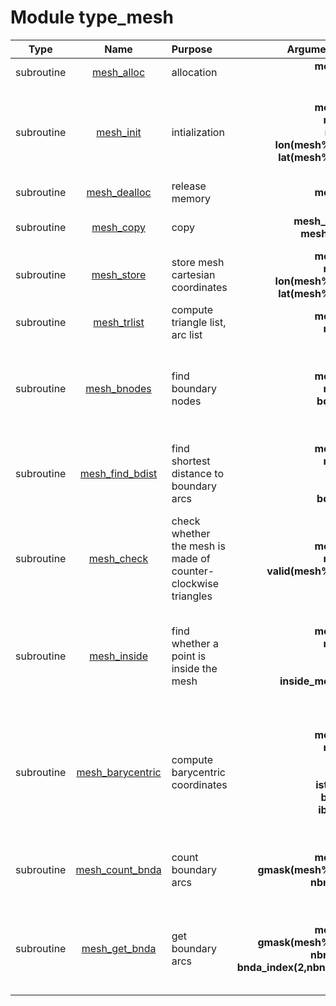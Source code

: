 # Module type_mesh

| Type | Name | Purpose | Arguments |     | Type | Intent |
| :--: | :--: | :------ | --------: | :-- | :--: | :----: |
| subroutine | [mesh_alloc](https://github.com/JCSDA/saber/tree/develop/src/saber/bump/type_mesh.F90#L87) | allocation | **mesh**<br>**n** |  Mesh<br> Mesh size | class(mesh_type)<br>integer | inout<br>in |
| subroutine | [mesh_init](https://github.com/JCSDA/saber/tree/develop/src/saber/bump/type_mesh.F90#L120) | intialization | **mesh**<br>**mpl**<br>**rng**<br>**lon(mesh%n)**<br>**lat(mesh%n)** |  Mesh<br> MPI data<br> Random number generator<br> Longitudes<br> Latitudes | class(mesh_type)<br>type(mpl_type)<br>type(rng_type)<br>real(kind_real)<br>real(kind_real) | inout<br>inout<br>inout<br>in<br>in |
| subroutine | [mesh_dealloc](https://github.com/JCSDA/saber/tree/develop/src/saber/bump/type_mesh.F90#L227) | release memory | **mesh** |  Mesh | class(mesh_type) | inout |
| subroutine | [mesh_copy](https://github.com/JCSDA/saber/tree/develop/src/saber/bump/type_mesh.F90#L265) | copy | **mesh_out**<br>**mesh_in** |  Output mesh<br> Input mesh | class(mesh_type)<br>type(mesh_type) | inout<br>in |
| subroutine | [mesh_store](https://github.com/JCSDA/saber/tree/develop/src/saber/bump/type_mesh.F90#L326) | store mesh cartesian coordinates | **mesh**<br>**mpl**<br>**lon(mesh%n)**<br>**lat(mesh%n)** |  Mesh<br> MPI data<br> Longitude<br> Latitude | class(mesh_type)<br>type(mpl_type)<br>real(kind_real)<br>real(kind_real) | inout<br>inout<br>in<br>in |
| subroutine | [mesh_trlist](https://github.com/JCSDA/saber/tree/develop/src/saber/bump/type_mesh.F90#L356) | compute triangle list, arc list | **mesh**<br>**mpl** |  Mesh<br> MPI data | class(mesh_type)<br>type(mpl_type) | inout<br>inout |
| subroutine | [mesh_bnodes](https://github.com/JCSDA/saber/tree/develop/src/saber/bump/type_mesh.F90#L423) | find boundary nodes | **mesh**<br>**mpl**<br>**bdist** |  Mesh<br> MPI data<br> Find minimum distance a boundary arc | class(mesh_type)<br>type(mpl_type)<br>logical | inout<br>inout<br>in |
| subroutine | [mesh_find_bdist](https://github.com/JCSDA/saber/tree/develop/src/saber/bump/type_mesh.F90#L508) | find shortest distance to boundary arcs | **mesh**<br>**mpl**<br>**lon**<br>**lat**<br>**bdist** |  Mesh<br> MPI data<br> Longitude<br> Latitude<br> Distance to boundary | class(mesh_type)<br>type(mpl_type)<br>real(kind_real)<br>real(kind_real)<br>real(kind_real) | in<br>inout<br>in<br>in<br>out |
| subroutine | [mesh_check](https://github.com/JCSDA/saber/tree/develop/src/saber/bump/type_mesh.F90#L563) | check whether the mesh is made of counter-clockwise triangles | **mesh**<br>**mpl**<br>**valid(mesh%n)** |  Mesh<br> MPI data<br> Validity flag | class(mesh_type)<br>type(mpl_type)<br>logical | inout<br>inout<br>out |
| subroutine | [mesh_inside](https://github.com/JCSDA/saber/tree/develop/src/saber/bump/type_mesh.F90#L636) | find whether a point is inside the mesh | **mesh**<br>**mpl**<br>**lon**<br>**lat**<br>**inside_mesh** |  Mesh<br> MPI data<br> Longitude<br> Latitude<br> True if the point is inside the mesh | class(mesh_type)<br>type(mpl_type)<br>real(kind_real)<br>real(kind_real)<br>logical | in<br>inout<br>in<br>in<br>out |
| subroutine | [mesh_barycentric](https://github.com/JCSDA/saber/tree/develop/src/saber/bump/type_mesh.F90#L670) | compute barycentric coordinates | **mesh**<br>**mpl**<br>**lon**<br>**lat**<br>**istart**<br>**b(3)**<br>**ib(3)** |  Mesh<br> MPI data<br> Longitude<br> Latitude<br> Starting index<br> Barycentric weights<br> Barycentric indices | class(mesh_type)<br>type(mpl_type)<br>real(kind_real)<br>real(kind_real)<br>integer<br>real(kind_real)<br>integer | in<br>inout<br>in<br>in<br>in<br>out<br>out |
| subroutine | [mesh_count_bnda](https://github.com/JCSDA/saber/tree/develop/src/saber/bump/type_mesh.F90#L702) | count boundary arcs | **mesh**<br>**gmask(mesh%n)**<br>**nbnda** |  Mesh<br> Mask<br> Number of boundary nodes | class(mesh_type)<br>logical<br>integer | in<br>in<br>out |
| subroutine | [mesh_get_bnda](https://github.com/JCSDA/saber/tree/develop/src/saber/bump/type_mesh.F90#L746) | get boundary arcs | **mesh**<br>**gmask(mesh%n)**<br>**nbnda**<br>**bnda_index(2,nbnda)** |  Mesh<br> Mask<br> Number of boundary nodes<br> Boundary node index | class(mesh_type)<br>logical<br>integer<br>integer | in<br>in<br>in<br>out |
